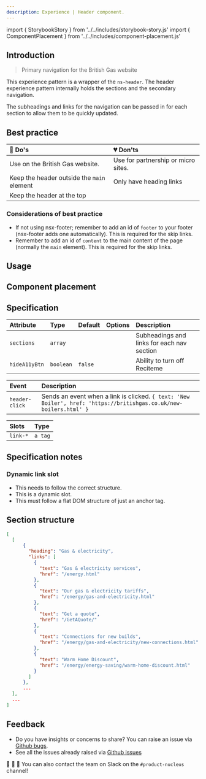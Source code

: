 ```yaml
---
description: Experience | Header component.
---
```


import { StorybookStory } from '../../includes/storybook-story.js'
import { ComponentPlacement } from '../../includes/component-placement.js'

## Introduction

> Primary navigation for the British Gas website

This experience pattern is a wrapper of the `ns-header`. The header experience pattern internally holds the sections and the secondary navigation.

The subheadings and links for the navigation can be passed in for each section to allow them to be quickly updated.

## Best practice

| 💚 Do's | 💔 Don'ts |
| :--- | :--- |
| Use on the British Gas website. | Use for partnership or micro sites. |
| Keep the header outside the `main` element | Only have heading links |
| Keep the header at the top | |

### Considerations of best practice

* If not using nsx-footer; remember to add an id of `footer` to your footer (nsx-footer adds one automatically). This is required for the skip links.
* Remember to add an id of `content` to the main content of the page (normally the `main` element). This is required for the skip links.

## Usage

<StorybookStory story="nsx-header--standard"></StorybookStory>

## Component placement

<ComponentPlacement component="nsx-header"></ComponentPlacement>

## Specification

| Attribute | Type | Default | Options | Description |
| :--- | :--- | :--- | :--- | :--- |
| `sections`    | `array` | |  | Subheadings and links for each nav section |
| `hideA11yBtn`    | `boolean` | `false` |  | Ability to turn off Reciteme |

| Event | Description |
| :--- | :--- |
| `header-click` | Sends an event when a link is clicked. `{ text: 'New Boiler', href: 'https://britishgas.co.uk/new-boilers.html' }` |

| Slots | Type |
| :--- | :--- |
| `link-*` | `a tag` |

## Specification notes

### Dynamic link slot

* This needs to follow the correct structure.
* This is a dynamic slot.
* This must follow a flat DOM structure of just an anchor tag.

## Section structure

```json
[
  [
      {
        "heading": "Gas & electricity",
        "links": [
          {
            "text": "Gas & electricity services",
            "href": "/energy.html"
          },
          {
            "text": "Our gas & electricity tariffs",
            "href": "/energy/gas-and-electricity.html"
          },
          {
            "text": "Get a quote",
            "href": "/GetAQuote/"
          },
          {
            "text": "Connections for new builds",
            "href": "/energy/gas-and-electricity/new-connections.html"
          },
          {
            "text": "Warm Home Discount",
            "href": "/energy/energy-saving/warm-home-discount.html"
          }
        ]
      },
      ...
  ],
  ...
]
```

## Feedback

* Do you have insights or concerns to share? You can raise an issue via [Github bugs](https://github.com/ConnectedHomes/nucleus/issues/new?assignees=&labels=Bug&template=a--bug-report.md&title=[bug]%20[nsx-header]).
* See all the issues already raised via [Github issues](https://github.com/connectedHomes/nucleus/issues?utf8=%E2%9C%93&q=is%3Aopen+is%3Aissue+label%3ABug+[nsx-header])

💩 🎉 🦄 You can also contact the team on Slack on the `#product-nucleus` channel!
